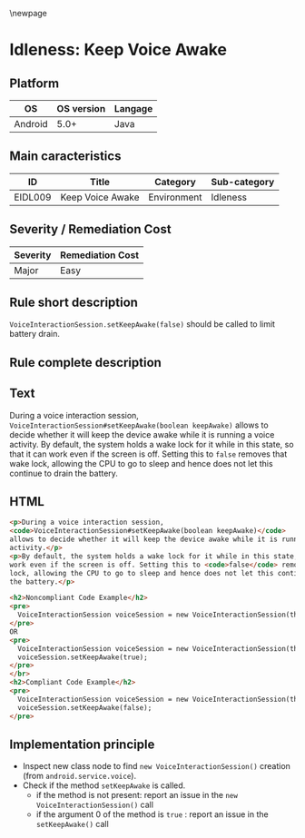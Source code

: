 \newpage

# Idleness: Keep Voice Awake

## Platform

|   OS          |  OS version  |  Langage  |
|---------------|--------------|-----------|
|  Android      |     5.0+     |  Java     |

## Main caracteristics

|   ID     | Title             | Category    | Sub-category   |
|----------|-------------------|-------------|----------------|
| EIDL009  | Keep Voice Awake  | Environment | Idleness       |

## Severity / Remediation Cost
  
|  Severity  | Remediation Cost    |
|------------|---------------------|
| Major      | Easy                |

## Rule short description

`VoiceInteractionSession.setKeepAwake(false)` should be called to limit battery drain.

## Rule complete description

## Text

During a voice interaction session, `VoiceInteractionSession#setKeepAwake(boolean keepAwake)` allows to decide whether
it will keep the device awake while it is running a voice activity.
By default, the system holds a wake lock for it while in this state, so that it can work even if the screen is off.
Setting this to `false` removes that wake lock, allowing the CPU to go to sleep and hence does not let this continue
to drain the battery.

## HTML

```html
<p>During a voice interaction session,
<code>VoiceInteractionSession#setKeepAwake(boolean keepAwake)</code> 
allows to decide whether it will keep the device awake while it is running a voice 
activity.</p>
<p>By default, the system holds a wake lock for it while in this state, so that it can 
work even if the screen is off. Setting this to <code>false</code> removes that wake 
lock, allowing the CPU to go to sleep and hence does not let this continue to drain 
the battery.</p>

<h2>Noncompliant Code Example</h2>
<pre>
  VoiceInteractionSession voiceSession = new VoiceInteractionSession(this);
</pre>
OR
<pre>
  VoiceInteractionSession voiceSession = new VoiceInteractionSession(this);
  voiceSession.setKeepAwake(true);
</pre>
</br>
<h2>Compliant Code Example</h2>
<pre>
  VoiceInteractionSession voiceSession = new VoiceInteractionSession(this);
  voiceSession.setKeepAwake(false);
</pre>
```

## Implementation principle

- Inspect new class node to find `new VoiceInteractionSession()` creation (from `android.service.voice`).
- Check if the method `setKeepAwake` is called.
  - if the method is not present: report an issue in the `new VoiceInteractionSession()` call
  - if the argument 0 of the method is `true` : report an issue in the `setKeepAwake()` call
